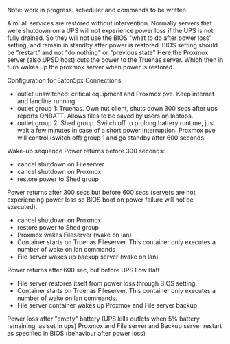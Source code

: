 Note: work in progress. scheduler and commands to be written.

Aim: all services are restored without intervention. Normally servers that were shutdown on a UPS will not experience power loss if the UPS is not fully drained. So they will not use the BIOS "what to do after power loss" setting, and remain in standby after power is restored. BIOS setting should be "restart" and not "do nothing" or "previous state"
Here the Proxmox server (also UPSD host) cuts the power to the Truenas server. Which then in turn wakes up the proxmox server when power is restored.

Configuration for Eaton5px
Connections: 
 - outlet unswitched: critical equipment and Proxmox pve. Keep internet and landline running.
 - outlet group 1: Truenas. Own nut client, shuts down 300 secs after ups reports ONBATT. Allows files to be saved by users on laptops.
 - outlet group 2: Shed group. Switch off to prolong battery runtime, just wait a few minutes in case of a short power interruption.
   Proxmox pve will control (switch off) group 1 and go standby after 600 seconds. 

Wake-up sequence
  Power returns before 300 seconds:
  - cancel shutdown on Fileserver
  - cancel shutdown on Proxmox
  - restore power to Shed group

  Power returns after 300 secs but before 600 secs (servers are not experiencing power loss so BIOS boot on power failure will not be executed).
  - cancel shutdown on Proxmox
  - restore power to Shed group
  - Proxmox wakes Fileserver (wake on lan)
  - Container starts on Truenas Fileserver. This container only executes a number of wake on lan commands
  - File server wakes up backup server (wake on lan)
  

  Power returns after 600 sec, but before UPS Low Batt
  - File server restores itself from power loss through BIOS setting.
  - Container starts on Truenas Fileserver. This container only executes a number of wake on lan commands.
  - File server container wakes up Proxmox and File server backup 

  Power loss after "empty" battery (UPS kills outlets when 5% battery remaining, as set in ups)
  Proxmox and File server and Backup server restart as specified in BIOS (behaviour after power loss)
    
